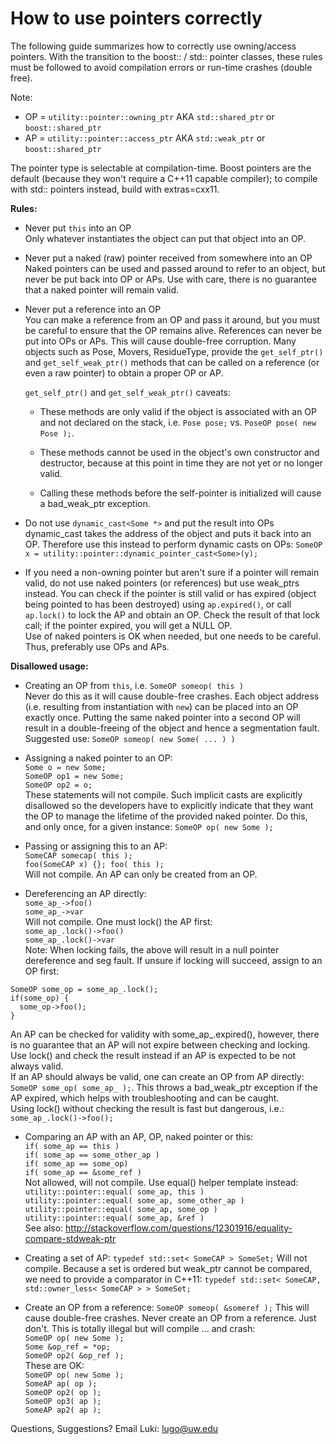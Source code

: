 # How to use pointers correctly

The following guide summarizes how to correctly use owning/access pointers. With the transition to the boost:: / std:: pointer classes, these rules must be followed to avoid compilation errors or run-time crashes (double free).

Note:

* OP = `utility::pointer::owning_ptr` AKA `std::shared_ptr` or `boost::shared_ptr`
* AP = `utility::pointer::access_ptr` AKA `std::weak_ptr` or `boost::shared_ptr`

The pointer type is selectable at compilation-time. Boost pointers are the default (because they won't require a C++11 capable compiler); to compile with std:: pointers instead, build with extras=cxx11.
  
**Rules:**

* Never put `this` into an OP  
Only whatever instantiates the object can put that object into an OP.

* Never put a naked (raw) pointer received from somewhere into an OP  
Naked pointers can be used and passed around to refer to an object, but never be put back into OP or APs. Use with care, there is no guarantee that a naked pointer will remain valid.

* Never put a reference into an OP  
You can make a reference from an OP and pass it around, but you must be careful to ensure that the OP remains alive. References can never be put into OPs or APs. This will cause double-free corruption. Many objects such as Pose, Movers, ResidueType, provide the `get_self_ptr()` and `get_self_weak_ptr()` methods that can be called on a reference (or even a raw pointer) to obtain a proper OP or AP.  
  
    `get_self_ptr()` and `get_self_weak_ptr()` caveats:  
    * These methods are only valid if the object is associated with an OP and not declared on the stack, i.e. `Pose pose;` vs. `PoseOP pose( new Pose );`.

    * These methods cannot be used in the object's own constructor and destructor, because at this point in time they are not yet or no longer valid.

    * Calling these methods before the self-pointer is initialized will cause a bad_weak_ptr exception.

* Do not use `dynamic_cast<Some *>` and put the result into OPs  
dynamic_cast takes the address of the object and puts it back into an OP. Therefore use this instead to perform dynamic casts on OPs: `SomeOP x = utility::pointer::dynamic_pointer_cast<Some>(y);`
 
* If you need a non-owning pointer but aren't sure if a pointer will remain valid, do not use naked pointers (or references) but use weak_ptrs instead. You can check if the pointer is still valid or has expired (object being pointed to has been destroyed) using `ap.expired()`, or call `ap.lock()` to lock the AP and obtain an OP. Check the result of that lock call; if the pointer expired, you will get a NULL OP.  
Use of naked pointers is OK when needed, but one needs to be careful. Thus, preferably use OPs and APs.

**Disallowed usage:**

* Creating an OP from `this`, i.e. `SomeOP someop( this )`  
Never do this as it will cause double-free crashes. Each object address (i.e. resulting from instantiation with `new`) can be placed into an OP exactly once. Putting the same naked pointer into a second OP will result in a double-freeing of the object and hence a segmentation fault.  
Suggested use: `SomeOP someop( new Some( ... ) )`
   
* Assigning a naked pointer to an OP:  
`Some o = new Some;`  
`SomeOP op1 = new Some;`  
`SomeOP op2 = o;`  
These statements will not compile. Such implicit casts are explicitly disallowed so the developers have to explicitly indicate that they want the OP to manage the lifetime of the provided naked pointer. Do this, and only once, for a given instance:
`SomeOP op( new Some );`

* Passing or assigning this to an AP:  
`SomeCAP somecap( this );`  
`foo(SomeCAP x) {}; foo( this );`  
Will not compile. An AP can only be created from an OP.
   
* Dereferencing an AP directly:  
`some_ap_->foo()`  
`some_ap_->var`  
Will not compile. One must lock() the AP first:  
`some_ap_.lock()->foo()`  
`some_ap_.lock()->var`  
Note: When locking fails, the above will result in a null pointer dereference and seg fault. If unsure if locking will succeed, assign to an OP first:  
```
SomeOP some_op = some_ap_.lock();
if(some_op) {
  some_op->foo();
}
```  
An AP can be checked for validity with some_ap_.expired(), however, there is no guarantee that an AP will not expire between checking and locking. Use lock() and check the result instead if an AP is expected to be not always valid.  
If an AP should always be valid, one can create an OP from AP directly: `SomeOP some_op( some_ap_ );`. This throws a bad_weak_ptr exception if the AP expired, which helps with troubleshooting and can be caught.  
Using lock() without checking the result is fast but dangerous, i.e.: `some_ap_.lock()->foo();`
   
* Comparing an AP with an AP, OP, naked pointer or this:  
`if( some_ap == this )`  
`if( some_ap == some_other_ap )`  
`if( some_ap == some_op)`  
`if( some_ap == &some_ref )`  
Not allowed, will not compile. Use equal() helper template instead:  
`utility::pointer::equal( some_ap, this )`  
`utility::pointer::equal( some_ap, some_other_ap )`  
`utility::pointer::equal( some_ap, some_op )`  
`utility::pointer::equal( some_ap, &ref )`  
See also: http://stackoverflow.com/questions/12301916/equality-compare-stdweak-ptr

* Creating a set of AP: `typedef std::set< SomeCAP > SomeSet;`
Will not compile. Because a set is ordered but weak_ptr cannot be compared, we need to provide a comparator in C++11: `typedef std::set< SomeCAP, std::owner_less< SomeCAP > > SomeSet;`

* Create an OP from a reference: `SomeOP someop( &someref );`
This will cause double-free crashes. Never create an OP from a reference.  Just don't. This is totally illegal but will compile ... and crash:  
`SomeOP op( new Some );`  
`Some &op_ref = *op;`  
`SomeOP op2( &op_ref );`  
These are OK:  
`SomeOP op( new Some );`  
`SomeAP ap( op );`  
`SomeOP op2( op );`  
`SomeOP op3( ap );`  
`SomeAP ap2( ap );`  

Questions, Suggestions? Email Luki: lugo@uw.edu